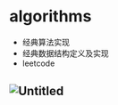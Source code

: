 # algorithms

- 经典算法实现
- 经典数据结构定义及实现
- leetcode

## ![Untitled](https://camo.githubusercontent.com/d418f5554191be783b0d1eae256bda7f515af3923ae4c52df1cf25a61db312bd/68747470733a2f2f747661312e73696e61696d672e636e2f6c617267652f3030386933736b4e677931677078363273773370706a33306f34306534676e312e6a7067)


